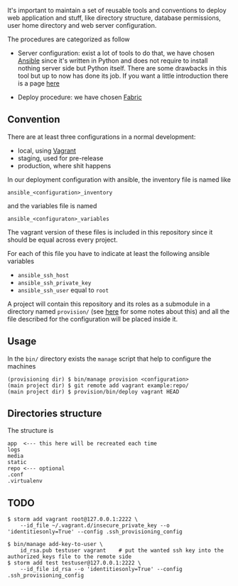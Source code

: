 It's important to maintain a set of reusable tools and conventions to deploy web application and stuff, like
directory structure, database permissions, user home directory and web server configuration.

The procedures are categorized as follow

 - Server configuration: exist a lot of tools to do that, we have chosen [Ansible](http://ansible.com) since it's written in Python
and does not require to install nothing server side but Python itself. There are some drawbacks in this tool
but up to now has done its job. If you want a little introduction there is a page [here](ansible.md)

- Deploy procedure: we have chosen [Fabric](fabric.md) 

Convention
----------

There are at least three configurations in a normal development:

 * local, using [Vagrant](vagrant.md)
 * staging, used for pre-release
 * production, where shit happens

In our deployment configuration with ansible, the inventory file is named like

    ansible_<configuration>_inventory

and the variables file is named

    ansible_<configuraton>_variables

The vagrant version of these files is included in this repository since it should be equal across every project.

For each of this file you have to indicate at least the following ansible variables

 * ``ansible_ssh_host``
 * ``ansible_ssh_private_key``
 * ``ansible_ssh_user`` equal to ``root``

A project will contain this repository and its roles as a submodule in a directory named ``provision/``
(see [here](installation.md) for some notes about this)
and all the file described for the configuration will be placed inside it.

Usage
-----

In the ``bin/`` directory exists the ``manage`` script that help to configure the machines
 
    (provisioning dir) $ bin/manage provision <configuration>
    (main project dir) $ git remote add vagrant example:repo/
    (main project dir) $ provision/bin/deploy vagrant HEAD

Directories structure
---------------------

The structure is

    app  <--- this here will be recreated each time
    logs
    media
    static
    repo <--- optional
    .conf
    .virtualenv

TODO
----
    $ storm add vagrant root@127.0.0.1:2222 \
        --id_file ~/.vagrant.d/insecure_private_key --o 'identitiesonly=True' --config .ssh_provisioning_config

    $ bin/manage add-key-to-user \
        id_rsa.pub testuser vagrant    # put the wanted ssh key into the authorized_keys file to the remote side
    $ storm add test testuser@127.0.0.1:2222 \
        --id_file id_rsa --o 'identitiesonly=True' --config .ssh_provisioning_config